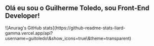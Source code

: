## Olá eu sou o Guilherme Toledo, sou Front-End Developer!

<div>
  ![Anurag's GitHub stats](https://github-readme-stats-liard-gamma.vercel.app/api?username=guitoledo\&show_icons=true\&theme=transparent)
</div>
